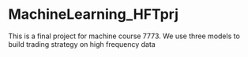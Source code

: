 # MachineLearning_HFTprj
This is a final project for machine course 7773. We use three models to build trading strategy on high frequency data
